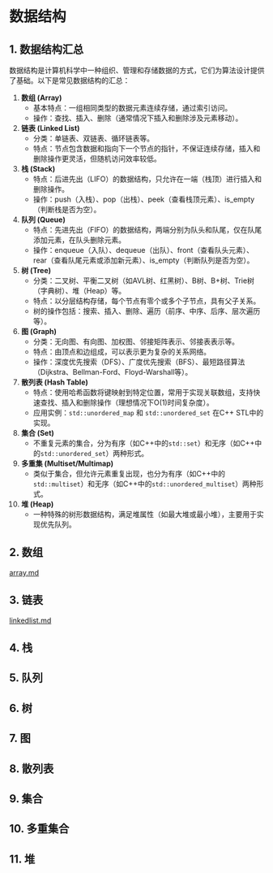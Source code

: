 # 数据结构

## 1. 数据结构汇总

数据结构是计算机科学中一种组织、管理和存储数据的方式，它们为算法设计提供了基础。以下是常见数据结构的汇总：

1. **数组 (Array)**
   - 基本特点：一组相同类型的数据元素连续存储，通过索引访问。
   - 操作：查找、插入、删除（通常情况下插入和删除涉及元素移动）。
2. **链表 (Linked List)**
   - 分类：单链表、双链表、循环链表等。
   - 特点：节点包含数据和指向下一个节点的指针，不保证连续存储，插入和删除操作更灵活，但随机访问效率较低。
3. **栈 (Stack)**
   - 特点：后进先出（LIFO）的数据结构，只允许在一端（栈顶）进行插入和删除操作。
   - 操作：push（入栈）、pop（出栈）、peek（查看栈顶元素）、is_empty（判断栈是否为空）。
4. **队列 (Queue)**
   - 特点：先进先出（FIFO）的数据结构，两端分别为队头和队尾，仅在队尾添加元素，在队头删除元素。
   - 操作：enqueue（入队）、dequeue（出队）、front（查看队头元素）、rear（查看队尾元素或添加新元素）、is_empty（判断队列是否为空）。
5. **树 (Tree)**
   - 分类：二叉树、平衡二叉树（如AVL树、红黑树）、B树、B+树、Trie树（字典树）、堆（Heap）等。
   - 特点：以分层结构存储，每个节点有零个或多个子节点，具有父子关系。
   - 树的操作包括：搜索、插入、删除、遍历（前序、中序、后序、层次遍历等）。
6. **图 (Graph)**
   - 分类：无向图、有向图、加权图、邻接矩阵表示、邻接表表示等。
   - 特点：由顶点和边组成，可以表示更为复杂的关系网络。
   - 操作：深度优先搜索（DFS）、广度优先搜索（BFS）、最短路径算法（Dijkstra、Bellman-Ford、Floyd-Warshall等）。
7. **散列表 (Hash Table)**
   - 特点：使用哈希函数将键映射到特定位置，常用于实现关联数组，支持快速查找、插入和删除操作（理想情况下O(1)时间复杂度）。
   - 应用实例：`std::unordered_map` 和 `std::unordered_set` 在C++ STL中的实现。
8. **集合 (Set)**
   - 不重复元素的集合，分为有序（如C++中的`std::set`）和无序（如C++中的`std::unordered_set`）两种形式。
9. **多重集 (Multiset/Multimap)**
   - 类似于集合，但允许元素重复出现，也分为有序（如C++中的`std::multiset`）和无序（如C++中的`std::unordered_multiset`）两种形式。
10. **堆 (Heap)**
    - 一种特殊的树形数据结构，满足堆属性（如最大堆或最小堆），主要用于实现优先队列。

## 2. 数组

[array.md](https://github.com/niu0217/Documents/blob/main/C%2B%2B/datastructure/array.md)

## 3. 链表

[linkedlist.md](https://github.com/niu0217/Documents/blob/main/C%2B%2B/datastructure/linkedlist.md)

## 4. 栈

## 5. 队列

## 6. 树

## 7. 图

## 8. 散列表

## 9. 集合

## 10. 多重集合

## 11. 堆

